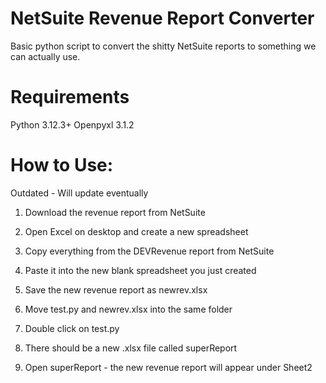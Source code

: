 # NetSuite Revenue Report Converter
Basic python script to convert the shitty NetSuite reports to something we can actually use.

# Requirements
Python 3.12.3+
Openpyxl 3.1.2

# How to Use:
Outdated - Will update eventually

1. Download the revenue report from NetSuite
2. Open Excel on desktop and create a new spreadsheet
3. Copy everything from the DEVRevenue report from NetSuite
4. Paste it into the new blank spreadsheet you just created
5. Save the new revenue report as newrev.xlsx

6. Move test.py and newrev.xlsx into the same folder
7. Double click on test.py

8. There should be a new .xlsx file called superReport
9. Open superReport - the new revenue report will appear under Sheet2
